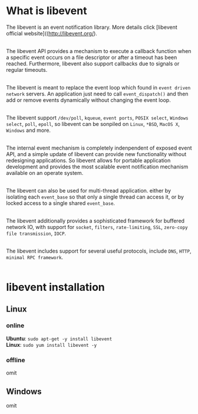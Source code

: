 # What is libevent
The libevent is an event notification library. More details click [libevent official website]((http://libevent.org/).<br/><br/>

The libevent API provides a mechanism to execute a callback function when a specific event occurs on a file descriptor or after a timeout has been reached. Furthermore, libevent also support callbacks due to signals or regular timeouts.<br/><br/>

The libevent is meant to replace the event loop which found in `event driven network` servers. An application just need to call `event_dispatch()` and then add or remove events dynamically without changing the event loop.<br/><br/>

The libevent support `/dev/poll`, `kqueue`, `event ports`, `POSIX select`, `Windows select`, `poll`, `epoll`, so libevent can be sonpiled on `Linux`, `*BSD`, `MacOS X`, `Windows` and more.<br/><br/>

The internal event mechanism is completely indenpendent of exposed event API, and a simple update of libevent can provide new functionality without redesigning applications. So libevent allows for portable application development and provides the most scalable event notification mechanism available on an operate system.<br/><br/>

The libevent can also be used for multi-thread application. either by isolating each `event_base` so that only a single thread can access it, or by locked access to a single shared `event_base`.<br/><br/>

The libevent additionally provides a sophisticated framework for buffered network IO, with support for `socket`, `filters`, `rate-limiting`, `SSL`, `zero-copy file transmission`, `IOCP`.<br/><br/>

The libevent includes support for several useful protocols, include `DNS`, `HTTP`, `minimal RPC framework`.<br/><br/>

# libevent installation
## Linux
### online 
**Ubuntu**: `sudo apt-get -y install libevent`<br/>
**Linux**: `sudo yum install libevent -y`

### offline
omit 

## Windows
omit


